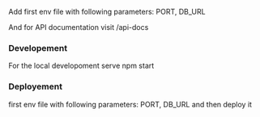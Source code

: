 Add first env file with following parameters:
PORT, DB_URL

And for API documentation visit /api-docs


### Developement
For the local developoment serve npm start

### Deployement
first env file with following parameters:
PORT, DB_URL
and then deploy it
